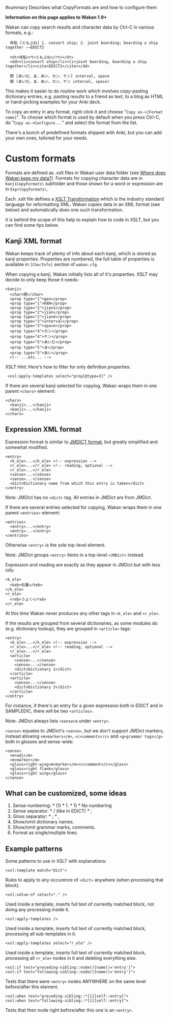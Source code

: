﻿#summary Describes what CopyFormats are and how to configure them

**Information on this page applies to Wakan 1.9+**


Wakan can copy search results and character data by Ctrl-C in various formats, e.g.:
```
  伴船 [ともぶね] 1. consort ship; 2. joint boarding; boarding a ship together ——EDICT2

  <dt>伴船<rt>ともぶね</rt></dt>
  <dd><li>consort ship</li><li>joint boarding, boarding a ship together</li><cite>EDICT2</cite></dd>

  間 [あいだ、ま、あい、カン、ケン] interval, space
  間 (あいだ、ま、あい、カン、ケン interval, space)
```
This makes it easier to do routine work which involves copy-pasting dictionary entries, e.g. pasting results to a friend as text, to a blog as HTML or hand-picking examples for your Anki deck.

To copy an entry in any format, right-click it and choose "`Copy as->[Format name]`". To choose which format is used by default when you press Ctrl-C, do "`Copy as->Configure...`" and select the format from the list.

There's a bunch of predefined formats shipped with Anki, but you can add your own ones, tailored for your needs.


# Custom formats
Formats are defined as .xslt files in Wakan user data folder (see [Where does Wakan keep my data?](Portable.md)). Formats for copying character data are in `KanjiCopyFormats\` subfolder and those shown for a word or expression are in `ExprCopyFormats\`.

Each .xslt file defines a [XSLT Transformation](http://en.wikipedia.org/wiki/XSLT) which is the industry standard language for reformatting XML. Wakan copies data in an XML format (see below) and automatically does one such transformation.

It is behind the scope of this help to explain how to code in XSLT, but you can find some tips below.


## Kanji XML format
Wakan keeps track of plenty of info about each kanji, which is stored as kanji properties. Properties are numbered, the full table of properties is available in `[CharInfo]` section of `wakan.cfg`.

When copying a kanji, Wakan initially lists all of it's properties. XSLT may decide to only keep those it needs:
```
<kanji>
  <char>間</char>
  <prop type="1">gan</prop>
  <prop type="1">KAN</prop>
  <prop type="2">jian1</prop>
  <prop type="2">jiān</prop>
  <prop type="2">jian4</prop>
  <prop type="3">interval</prop>
  <prop type="3">space</prop>
  <prop type="4">カン</prop>
  <prop type="4">ケン</prop>
  <prop type="5">あいだ</prop>
  <prop type="5">ま</prop>
  <prop type="5">あい</prop>
  <!-- ...etc... -->
```

XSLT Hint: Here's how to filter for only definition properties:
```
 <xsl:apply-templates select="prop[@type=3]" />
```

If there are several kanji selected for copying, Wakan wraps them in one parent `<chars>` element:
```
<chars>
  <kanji>...</kanji>
  <kanji>...</kanji>
</chars>
```


## Expression XML format
Expression format is similar to [JMDICT format](http://www.edrdg.org/jmdict/edict_doc.html), but greatly simplified and somewhat modified.

```
<entry>
  <k_ele>...</k_ele> <!-- expression -->
  <r_ele>...</r_ele> <!-- reading, optional -->
  <r_ele>...</r_ele>
  <sense>...</sense>
  <sense>...</sense>
  <dict>Dictionary name from which this entry is taken</dict>
</entry>
```
Note: JMDict has no `<dict>` tag. All entries in JMDict are from JMDict.

If there are several entries selected for copying, Wakan wraps them in one parent `<entries>` element:
```
<entries>
  <entry>...</entry>
  <entry>...</entry>
</entries>
```
Otherwise `<entry>` is the sole top-level element.

Note: JMDict groups `<entry>` items in a top-level `<JMDict>` instead.


Expression and reading are exactly as they appear in JMDict but with less info:
```
<k_ele>
  <keb>右翼</keb>
</k_ele>
<r_ele>
  <reb>うよく</reb>
</r_ele>
```
At this time Wakan never produces any other tags in `<k_ele>` and `<r_ele>`.


If the results are grouped from several dictionaries, as some modules do (e.g. dictionary lookup), they are grouped in `<article>` tags:
```
<entry>
  <k_ele>...</k_ele> <!-- expression -->
  <r_ele>...</r_ele> <!-- reading, optional -->
  <r_ele>...</r_ele>
  <article>
    <sense>...</sense>
    <sense>...</sense>
    <dict>Dictionary 1</dict>
  </article>
  <article>
    <sense>...</sense>
    <dict>Dictionary 2</dict>
  </article>
</entry>
```
For instance, if there's an entry for a given expression both in EDICT and in SAMPLEDIC, there will be two `<articles>`.

Note: JMDict always lists `<sense>`s under `<entry>`.


`<sense>` equates to JMDict's `<sense>`, but we don't support JMDict markers, instead allowing `<m>markers</m>`, `<c>comments</c>` and `<g>grammar tags</g>` both in glosses and sense-wide:
```
<sense>
  <m>adj</m>
  <m>marker</m>
  <gloss>right-wing<m>marker</m><c>comment</c></gloss>
  <gloss>right flank</gloss>
  <gloss>right wing</gloss>
</sense>
```


## What can be customized, some ideas
  1. Sense numbering:
    * (1)
    * 1.
    * 1)
    * No numbering
  1. Sense separator:
    * / (like in EDICT)
    * ;
  1. Gloss separator:
    * ;
    * ,
  1. Show/omit dictionary names.
  1. Show/omit grammar marks, comments.
  1. Format as single/multiple lines.


## Example patterns
Some patterns to use in XSLT with explanations:

```
<xsl:template match="dict">
```
Rules to apply to any occurence of `<dict>` anywhere (when processing that block).

```
<xsl:value-of select="." />
```
Used inside a template, inserts full text of currently matched block, not doing any processing inside it.

```
<xsl:apply-templates />
```
Used inside a template, inserts full text of currently matched block, processing all sub-templates in it.

```
<xsl:apply-templates select="r_ele" />
```
Used inside a template, inserts full text of currently matched block, processing all `<r_ele>` nodes in it and deleting everything else.

```
<xsl:if test="preceding-sibling::node()[name()='entry']">
<xsl:if test="following-sibling::node()[name()='entry']">
```
Tests that there were `<entry>` nodes ANYWHERE on the same level before/after this element.

```
<xsl:when test="preceding-sibling::*[1][self::entry]">
<xsl:when test="following-sibling::*[1][self::entry]">
```
Tests that then node right before/after this one is an `<entry>`.